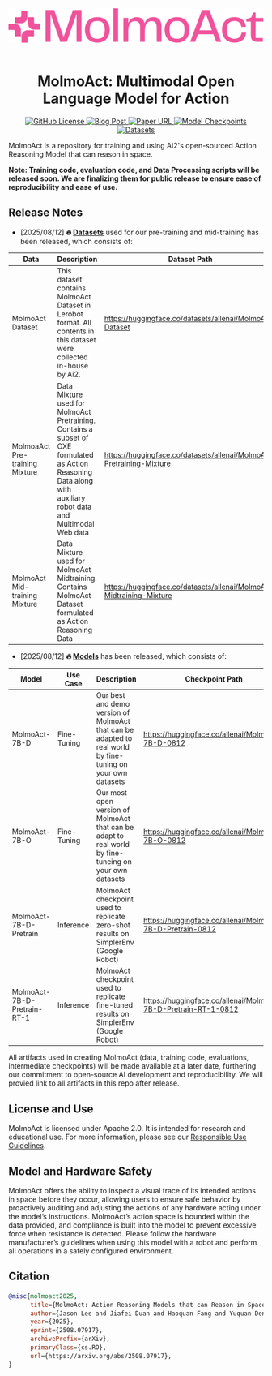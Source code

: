 <div align="center">
  <img src="assets/molmoact_logo.svg" alt="MolmoAct Logo" width="800" style="margin-left:'auto' margin-right:'auto' display:'block'"/>
  <br>
  <br>
  <h1>MolmoAct: Multimodal Open Language Model for Action</h1>
</div>

<p align="center">
  <a href="https://github.com/allenai/MolmoAct/blob/release/LICENSE">
    <img alt="GitHub License" src="https://img.shields.io/github/license/allenai/OLMo">
  </a>
  <a href="https://allenai.org/blog/molmoact">
    <img alt="Blog Post" src="https://img.shields.io/badge/MolmoAct-Blog-F0529C">
  </a>
  <a href="https://arxiv.org/abs/2508.07917">
    <img alt="Paper URL" src="https://img.shields.io/badge/arXiv-2508.07917-red?logo=arxiv">
  </a>
  <a href="https://huggingface.co/collections/allenai/molmoact-689697591a3936fba38174d7">
    <img alt="Model Checkpoints" src="https://img.shields.io/badge/%F0%9F%A4%97%20HF-Models-yellow">
  </a>
  <a href="https://huggingface.co/collections/allenai/molmoact-data-mixture-6897e583e13b6c2cf3ea2b80">
    <img alt="Datasets" src="https://img.shields.io/badge/%F0%9F%A4%97%20HF-Datasets-yellow">
  </a>
</p>

MolmoAct is a repository for training and using Ai2's open-sourced Action Reasoning Model that can reason in space.

**Note: Training code, evaluation code, and Data Processing scripts will be released soon. We are finalizing them for public release to ensure ease of reproducibility and ease of use.**


## Release Notes

- [2025/08/12] **🔥 [Datasets](https://huggingface.co/collections/allenai/molmoact-data-mixture-6897e583e13b6c2cf3ea2b80)** used for our pre-training and mid-training has been released, which consists of:

| Data                                  | Description                                                                                                                                                             | Dataset Path                                                              |
| ------------------------------------- | ----------------------------------------------------------------------------------------------------------------------------------------------------------------------- | ------------------------------------------------------------------------- |
| MolmoAct Dataset                      | This dataset contains MolmoAct Dataset in Lerobot format. All contents in this dataset were collected in-house by Ai2.                                                  | https://huggingface.co/datasets/allenai/MolmoAct-Dataset                  |
| MolmoaAct Pre-training Mixture        | Data Mixture used for MolmoAct Pretraining. Contains a subset of OXE formulated as Action Reasoning Data along with auxiliary robot data and Multimodal Web data        | https://huggingface.co/datasets/allenai/MolmoAct-Pretraining-Mixture      |
| MolmoAct Mid-training Mixture         | Data Mixture used for MolmoAct Midtraining. Contains MolmoAct Dataset formulated as Action Reasoning Data                                                               | https://huggingface.co/datasets/allenai/MolmoAct-Midtraining-Mixture      |




- [2025/08/12] **🔥 [Models](https://huggingface.co/collections/allenai/molmoact-689697591a3936fba38174d7)** has been released, which consists of:


| Model                       | Use Case          | Description                                                                                                  | Checkpoint Path                                                 |
| --------------------------- | ----------------- | ------------------------------------------------------------------------------------------------------------ | --------------------------------------------------------------- |
| MolmoAct-7B-D               | Fine-Tuning       | Our best and demo version of MolmoAct that can be adapted to real world by fine-tuning on your own datasets  | https://huggingface.co/allenai/MolmoAct-7B-D-0812               |
| MolmoAct-7B-O               | Fine-Tuning       | Our most open version of MolmoAct that can be adapt to real world by fine-tuneing on your own datasets       | https://huggingface.co/allenai/MolmoAct-7B-O-0812               |
| MolmoAct-7B-D-Pretrain      | Inference         | MolmoAct checkpoint used to replicate zero-shot results on SimplerEnv (Google Robot)                         | https://huggingface.co/allenai/MolmoAct-7B-D-Pretrain-0812      |
| MolmoAct-7B-D-Pretrain-RT-1 | Inference         | MolmoAct checkpoint used to replicate fine-tuned results on SimplerEnv (Google Robot)                        | https://huggingface.co/allenai/MolmoAct-7B-D-Pretrain-RT-1-0812 |



All artifacts used in creating MolmoAct (data, training code, evaluations, intermediate checkpoints) will be made available at a later date, furthering our commitment to open-source AI development and reproducibility. We will provied link to all artifacts in this repo after release.

## License and Use

MolmoAct is licensed under Apache 2.0. It is intended for research and educational use.
For more information, please see our [Responsible Use Guidelines](https://allenai.org/responsible-use).


## Model and Hardware Safety
MolmoAct offers the ability to inspect a visual trace of its intended actions in space before they occur, allowing users to ensure safe behavior by proactively auditing and adjusting the actions of any hardware acting under the model’s instructions. MolmoAct’s action space is bounded within the data provided, and compliance is built into the model to prevent excessive force when resistance is detected. Please follow the hardware manufacturer’s guidelines when using this model with a robot and perform all operations in a safely configured environment.


## Citation

```bibtex
@misc{molmoact2025,
      title={MolmoAct: Action Reasoning Models that can Reason in Space}, 
      author={Jason Lee and Jiafei Duan and Haoquan Fang and Yuquan Deng and Shuo Liu and Boyang Li and Bohan Fang and Jieyu Zhang and Yi Ru Wang and Sangho Lee and Winson Han and Wilbert Pumacay and Angelica Wu and Rose Hendrix and Karen Farley and Eli VanderBilt and Ali Farhadi and Dieter Fox and Ranjay Krishna},
      year={2025},
      eprint={2508.07917},
      archivePrefix={arXiv},
      primaryClass={cs.RO},
      url={https://arxiv.org/abs/2508.07917}, 
}
```

